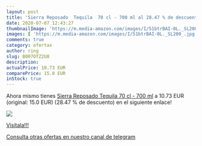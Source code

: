 ```yaml
---
layout: post
title: 'Sierra Reposado  Tequila  70 cl - 700 ml al 28.47 % de descuento'
date: 2020-07-07 12:43:27
thumbnailImage: 'https://m.media-amazon.com/images/I/51btrBAI-0L._SL200_.jpg'
images: [ 'https://m.media-amazon.com/images/I/51btrBAI-0L._SL200_.jpg' ]
comments: true
category: ofertas
author: ring
slug: B007OTZ2U8
description:
actualPrice: 10.73 EUR
comparePrice: 15.0 EUR
inStock: true
---
```


Ahora mismo tienes [Sierra Reposado  Tequila  70 cl - 700 ml](https://www.amazon.com/dp/B007OTZ2U8/?tag=redken08-20) a 10.73 EUR (original: 15.0 EUR) (28.47 %  de descuento) en el siguiente enlace!

[![](https://m.media-amazon.com/images/I/51btrBAI-0L._SL200_.jpg)](https://www.amazon.com/dp/B007OTZ2U8/?tag=redken08-20)

[Visítala!!!](https://www.amazon.com/dp/B007OTZ2U8/?tag=redken08-20)

[Consulta otras ofertas en nuestro canal de telegram](https://t.me/s/ofertas25)
